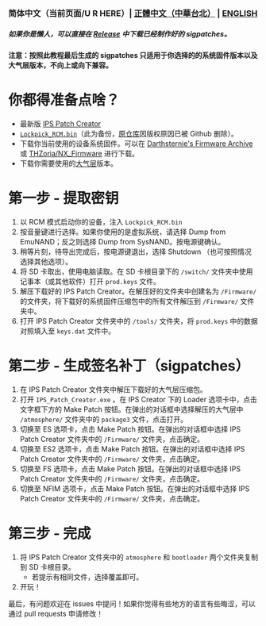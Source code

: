 ### 简体中文（当前页面/U R HERE）| [正體中文（中華台北）](/README_TP.md) | [ENGLISH](/README_EN.md)
##### 如果你是懒人，可以直接在 [Release](https://github.com/feiyangjun-1/ns-sigpatches/releases/latest) 中下载已经制作好的 sigpatches。
#### 注意：按照此教程最后生成的 sigpatches 只适用于你选择的的系统固件版本以及大气层版本，不向上或向下兼容。
# 你都得准备点啥？
* 最新版 [IPS Patch Creator](https://github.com/mrdude2478/IPS_Patch_Creator/releases/latest)
* [`Lockpick_RCM.bin`](https://codeberg.org/attachments/466940a5-9bcb-42db-a0de-1038b2a132ad)（此为备份，[原仓库](https://github.com/shchmue/Lockpick_RCM)因版权原因已被 Github 删除）。
* 下载你当前使用的设备系统固件。可以在 [Darthsternie's Firmware Archive](https://darthsternie.net/switch-firmwares/) 或 [THZoria/NX_Firmware](https://github.com/THZoria/NX_Firmware/releases) 进行下载。
* 下载你需要使用的[大气层](https://github.com/Atmosphere-NX/Atmosphere/releases)版本。
# 第一步 - 提取密钥
1. 以 RCM 模式启动你的设备，注入 `Lockpick_RCM.bin`
2. 按音量键进行选择。如果你使用的是虚拟系统，请选择 Dump from EmuNAND；反之则选择 Dump from SysNAND。按电源键确认。
3. 稍等片刻，待导出完成后，按电源键退出，选择 Shutdown （也可按照情况选择其他选项）。
4. 将 SD 卡取出，使用电脑读取。在 SD 卡根目录下的 `/switch/` 文件夹中使用记事本（或其他软件）打开 `prod.keys` 文件。
5. 解压下载好的 IPS Patch Creator。在解压好的文件夹中创建名为 `/Firmware/` 的文件夹，将下载好的系统固件压缩包中的所有文件解压到 `/Firmware/` 文件夹中。
6. 打开 IPS Patch Creator 文件夹中的 `/tools/` 文件夹，将 `prod.keys` 中的数据对照填入至 `keys.dat` 文件中。
# 第二步 - 生成签名补丁（sigpatches）
1. 在 IPS Patch Creator 文件夹中解压下载好的大气层压缩包。
2. 打开 `IPS_Patch_Creator.exe` 。在 IPS Creator 下的 Loader 选项卡中，点击文字框下方的 Make Patch 按钮。在弹出的对话框中选择解压的大气层中 `/atmosphere/` 文件夹中的 `package3` 文件，点击打开。
3. 切换至 ES 选项卡，点击 Make Patch 按钮。在弹出的对话框中选择 IPS Patch Creator 文件夹中的 `/Firmware/` 文件夹，点击确定。
4. 切换至 ES2 选项卡，点击 Make Patch 按钮。在弹出的对话框中选择 IPS Patch Creator 文件夹中的 `/Firmware/` 文件夹，点击确定。
5. 切换至 FS 选项卡，点击 Make Patch 按钮。在弹出的对话框中选择 IPS Patch Creator 文件夹中的 `/Firmware/` 文件夹，点击确定。
6. 切换至 NFIM 选项卡，点击 Make Patch 按钮。在弹出的对话框中选择 IPS Patch Creator 文件夹中的 `/Firmware/` 文件夹，点击确定。
# 第三步 - 完成
1. 将 IPS Patch Creator 文件夹中的 `atmosphere` 和 `bootloader` 两个文件夹复制到 SD 卡根目录。
   * 若提示有相同文件，选择覆盖即可。
2. 开玩！

最后，有问题欢迎在 issues 中提问！如果你觉得有些地方的语言有些晦涩，可以通过 pull requests 申请修改！
